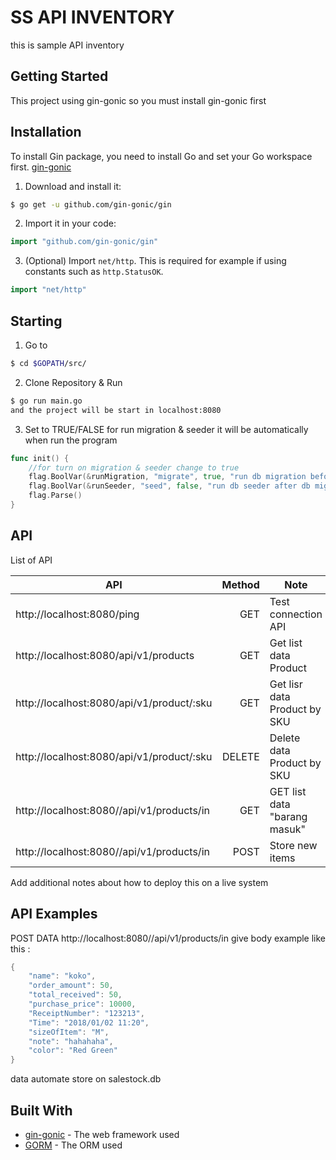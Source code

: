 # SS API INVENTORY

this is sample API inventory

## Getting Started

This project using gin-gonic so you must install gin-gonic first

## Installation

To install Gin package, you need to install Go and set your Go workspace first.
[gin-gonic](https://github.com/gin-gonic)

1. Download and install it:

```sh
$ go get -u github.com/gin-gonic/gin
```

2. Import it in your code:

```go
import "github.com/gin-gonic/gin"
```

3. (Optional) Import `net/http`. This is required for example if using constants such as `http.StatusOK`.

```go
import "net/http"
```

## Starting

1. Go to
```sh
$ cd $GOPATH/src/
```
2. Clone Repository & Run
```sh
$ go run main.go
and the project will be start in localhost:8080
```
3. Set to TRUE/FALSE for run migration & seeder it will be automatically when run the program
```go
func init() {
	//for turn on migration & seeder change to true
	flag.BoolVar(&runMigration, "migrate", true, "run db migration before starting the server")
	flag.BoolVar(&runSeeder, "seed", false, "run db seeder after db migration")
	flag.Parse()
}
```

## API

List of API

API                           |   Method   |                        Note                      |
--------------------------------------------|-----------:|--------------------------------------------------|
http://localhost:8080/ping                  |    GET     | Test connection API                              |
http://localhost:8080/api/v1/products       |    GET     | Get list data Product                            |
http://localhost:8080/api/v1/product/:sku   |    GET     | Get lisr data Product by SKU                     |
http://localhost:8080/api/v1/product/:sku   |    DELETE  | Delete data Product by SKU                       |
http://localhost:8080//api/v1/products/in   |    GET     | GET list data "barang masuk"                     |
http://localhost:8080//api/v1/products/in   |    POST    | Store new items                                  |


Add additional notes about how to deploy this on a live system
## API Examples
POST DATA http://localhost:8080//api/v1/products/in
give body example like this :

```go
{
	"name": "koko",
	"order_amount": 50,
	"total_received": 50,
	"purchase_price": 10000,
	"ReceiptNumber": "123213",
	"Time": "2018/01/02 11:20",
	"sizeOfItem": "M",
	"note": "hahahaha",
	"color": "Red Green"
}
```

data automate store on salestock.db

## Built With

* [gin-gonic](https://github.com/gin-gonic) - The web framework used
* [GORM](http://gorm.io/) - The ORM used
